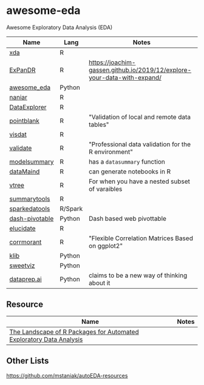 # awesome-eda
Awesome Exploratory Data Analysis (EDA)

| Name | Lang | Notes |
| -- | -- | -- |
| [xda](https://github.com/ujjwalkarn/xda) | R | |
| [ExPanDR](https://github.com/joachim-gassen/ExPanDaR) | R | https://joachim-gassen.github.io/2019/12/explore-your-data-with-expand/ |
| [awesome_eda](https://github.com/hurshd0/awesome_eda) | Python |  | 
| [naniar](https://naniar.njtierney.com/) | R | |
| [DataExplorer](http://boxuancui.github.io/DataExplorer/) | R | |
| [pointblank](https://github.com/rich-iannone/pointblank) | R | "Validation of local and remote data tables" |
| [visdat](https://github.com/ropensci/visdat) | R | |
| [validate](https://github.com/data-cleaning/validate) | R | "Professional data validation for the R environment" |
| [modelsummary](https://vincentarelbundock.github.io/modelsummary/articles/datasummary.html) | R | has a `datasummary` function |
| [dataMaind](https://sandsynligvis.dk/2018/03/03/generating-codebooks-in-r/) | R | can generate notebooks in R |
| [vtree](https://github.com/nbarrowman/vtree) | R | For when you have a nested subset of varaibles |
| [summarytools](https://cran.r-project.org/web/packages/summarytools/vignettes/Introduction.html) | R |  |
| [sparkedatools](https://github.com/GabeChurch/sparkedatools) | R/Spark | |
| [dash-pivotable](https://github.com/plotly/dash-pivottable) | Python | Dash based web pivottable |
| [elucidate](https://github.com/bcgov/elucidate) | R | |
| [corrmorant](https://github.com/r-link/corrmorant) | R | "Flexible Correlation Matrices Based on ggplot2" |
| [klib](https://towardsdatascience.com/speed-up-your-data-cleaning-and-preprocessing-with-klib-97191d320f80) | Python |  |
| [sweetviz](https://towardsdatascience.com/sweetviz-automated-eda-in-python-a97e4cabacde) | Python | |
| [dataprep.ai](https://dataprep.ai/) | Python | claims to be a new way of thinking about it |

## Resource

| Name | Notes |
| -- | -- |
| [The Landscape of R Packages for Automated Exploratory Data Analysis ](https://journal.r-project.org/archive/2019/RJ-2019-033/index.html) | |

## Other Lists

https://github.com/mstaniak/autoEDA-resources
